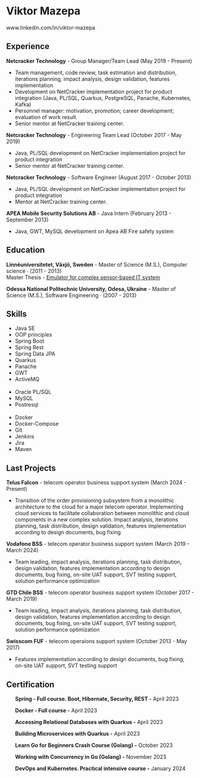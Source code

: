<!DOCTYPE html>
<html>
<head>
    <meta charset="UTF-8">
</head>
<body>
    <h1>Viktor Mazepa</h1>
    <p>www.linkedin.com/in/viktor-mazepa</p>
    <h2>Experience</h2>
    <p><strong>Netcracker Technology</strong> - Group Manager/Team Lead (May 2019 - Present)</p>
    <ul>
        <li>Team management, code review, task estimation and distribution, iterations planning, impact analysis, design validation, features implementation</li>
        <li>Development on NetCracker implementation project for product integration (Java, PL/SQL, Quarkus, PostgreSQL, Panache, Kubernetes, Kafka)</li>
        <li>Personnel manager: motivation, promotion; career development; evaluation of work result.</li>
        <li>Senior mentor at NetCracker training center.</li>
    </ul>
    <p><strong>Netcracker Technology</strong> - Engineering Team Lead (October 2017 - May 2019)</p>
    <ul>
        <li>Java, PL/SQL development on NetCracker implementation project for product integration </li>
        <li>Senior mentor at NetCracker training center.</li>
    </ul>
     <p><strong>Netcracker Technology</strong> - Software Engineer
(August 2017 - October 2013)</p>
    <ul>
        <li>Java, PL/SQL development on NetCracker implementation project for product integration </li>
        <li>Mentor at NetCracker training center.</li>
    </ul>
         <p><strong>APEA Mobile Security Solutions AB</strong> - Java Intern (February 2013 - September 2013)</p>
    <ul>
        <li>Java, GWT, MySQL development on Apea AB Fire safety system</li>
    </ul>
    <h2>Education</h2>
    <p><strong>Linnéuniversitetet, Växjö, Sweden</strong> - Master of Science (M.S.), Computer science · (2011 - 2013)</br>Master Thesis - <a href="https://lnu.diva-portal.org/smash/record.jsf?pid=diva2:663476">Emulator for complex sensor-based IT system</a></p>
    <p><strong>Odessa National Politechnic University, Odesa, Ukraine</strong> - Master of Science (M.S.), Software Engineering · (2007 - 2013)</p>
    <h2>Skills</h2>
    <ul>
        <li>Java SE</li>
        <li>OOP principles</li>
        <li>Spring Boot</li>
        <li>Spring Rest</li>
        <li>Spring Data JPA</li>
        <li>Quarkus</li>
        <li>Panache</li>
        <li>GWT</li>
        <li>ActiveMQ</li>
        <br/>
        <li>Oracle PL/SQL</li>
        <li>MySQL</li>
        <li>Postresql</li>
        <br/>
        <li>Docker</li>
        <li>Docker-Compose</li>
        <li>Git</li>
        <li>Jenkins</li>
        <li>Jira</li>
        <li>Maven</li>
    </ul>
    <h2>Last Projects</h2>
     <p><strong>Telus Falcon</strong> - telecom operator business support system (March 2024 - Present)</p>
     <ul>
        <li>Transition of the order provisioning subsystem from a monolithic architecture to the cloud for a major telecom operator. Implementing cloud services to facilitate collaboration between monolithic and cloud components in a new complex solution. 
            Impact analysis, iterations planning, task distribution, design validation, features implementation according to design documents, bug fixing</li>
    </ul>
    <p><strong>Vodafone BSS</strong> - telecom operator business support system (March 2019 - March 2024)</p>
    <ul>
        <li>Team leading, impact analysis, iterations planning, task distribution, design validation, features implementation according to design documents, bug fixing, on-site UAT support, SVT testing support, solution performance optimization</li>
    </ul>
     <p><strong>GTD Chile BSS</strong> - telecom operator business support system (October 2017 - March 2019)</p>
    <ul>
        <li>Team leading, impact analysis, iterations planning, task distribution, design validation, features implementation according to design documents, bug fixing, on-site UAT support, SVT testing support, solution performance optimization</li>
    </ul>
     <p><strong>Swisscom FUF</strong> - telecom operaions support system (October 2013 - May 2017)</p>
    <ul>
        <li>Features implementation according to design documents, bug fixing, on-site UAT support, SVT testing support</li>
    </ul>
    <h2>Certification</h2>
    <ul>
       <p><strong>Spring - Full course. Boot, Hibernate, Security, REST -</strong> April 2023</p>
       <p><strong>Docker - Full course -</strong> April 2023</p>
       <p><strong>Accessing Relational Databases with Quarkus -</strong> April 2023</p>
       <p><strong>Building Microservices with Quarkus -</strong> April 2023</p>
       <p><strong>Learn Go for Beginners Crash Course (Golang) -</strong> October 2023</p>
       <p><strong>Working with Concurrency in Go (Golang) -</strong> November 2023</p>
       <p><strong>DevOps and Kubernetes. Practical intensive course -</strong> January 2024</p>
    </ul>
</body>
</html>
